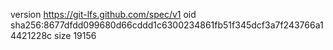version https://git-lfs.github.com/spec/v1
oid sha256:8677dfdd099680d66cddd1c6300234861fb51f345dcf3a7f243766a14421228c
size 19156
